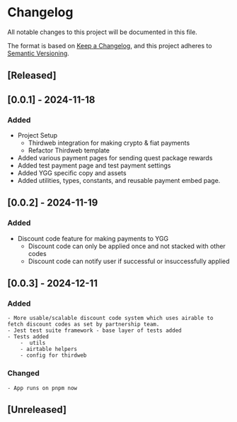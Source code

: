 # Changelog

All notable changes to this project will be documented in this file.

The format is based on [Keep a Changelog](https://keepachangelog.com/en/1.0.0/),
and this project adheres to [Semantic Versioning](https://semver.org/spec/v2.0.0.html).

## [Released]

## [0.0.1] - 2024-11-18

### Added

- Project Setup
    - Thirdweb integration for making crypto & fiat payments
    - Refactor Thirdweb template
- Added various payment pages for sending quest package rewards
- Added test payment page and test payment settings
- Added YGG specific copy and assets
- Added utilities, types, constants, and reusable payment embed page.

## [0.0.2] - 2024-11-19

### Added

- Discount code feature for making payments to YGG
    - Discount code can only be applied once and not stacked with other codes
    - Discount code can notify user if successful or insuccessfully applied

## [0.0.3] - 2024-12-11

### Added

    - More usable/scalable discount code system which uses airable to fetch discount codes as set by partnership team.
    - Jest test suite framework - base layer of tests added
    - Tests added
        -  utils
        - airtable helpers
        - config for thirdweb

### Changed

    - App runs on pnpm now

## [Unreleased]
